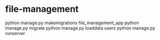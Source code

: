 # file-management

python manage.py makemigrations file_management_app
python manage.py migrate
python manage.py loaddata users
python manage.py runserver